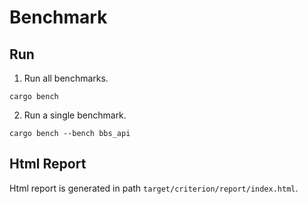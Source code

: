 # Benchmark

## Run

1. Run all benchmarks.

```shell
cargo bench
```

2. Run a single benchmark.

```shell
cargo bench --bench bbs_api
```

## Html Report

Html report is generated in path `target/criterion/report/index.html`.


